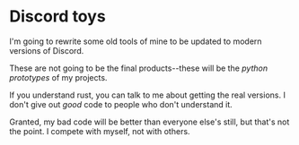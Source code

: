 # Discord toys

I'm going to rewrite some old tools of mine to be updated to modern versions of Discord.

These are not going to be the final products--these will be the *python prototypes* of my projects.

If you understand rust, you can talk to me about getting the real versions. I don't give out *good* code to people who don't understand it.

Granted, my bad code will be better than everyone else's still, but that's not the point. I compete with myself, not with others.

